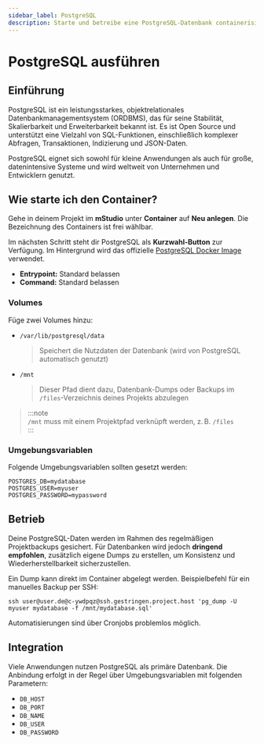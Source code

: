```yaml
---
sidebar_label: PostgreSQL
description: Starte und betreibe eine PostgreSQL-Datenbank containerisiert im Projekt.
---
```


# PostgreSQL ausführen

## Einführung

PostgreSQL ist ein leistungsstarkes, objektrelationales Datenbankmanagementsystem (ORDBMS), das für seine Stabilität, Skalierbarkeit und Erweiterbarkeit bekannt ist. Es ist Open Source und unterstützt eine Vielzahl von SQL-Funktionen, einschließlich komplexer Abfragen, Transaktionen, Indizierung und JSON-Daten.

PostgreSQL eignet sich sowohl für kleine Anwendungen als auch für große, datenintensive Systeme und wird weltweit von Unternehmen und Entwicklern genutzt.

## Wie starte ich den Container?

Gehe in deinem Projekt im **mStudio** unter **Container** auf **Neu anlegen**. Die Bezeichnung des Containers ist frei wählbar.

Im nächsten Schritt steht dir PostgreSQL als **Kurzwahl-Button** zur Verfügung. Im Hintergrund wird das offizielle [PostgreSQL Docker Image](https://hub.docker.com/_/postgres) verwendet.

- **Entrypoint:** Standard belassen  
- **Command:** Standard belassen

### Volumes

Füge zwei Volumes hinzu:

- `/var/lib/postgresql/data`  
  > Speichert die Nutzdaten der Datenbank (wird von PostgreSQL automatisch genutzt)

- `/mnt`  
  > Dieser Pfad dient dazu, Datenbank-Dumps oder Backups im `/files`-Verzeichnis deines Projekts abzulegen

> :::note  
> `/mnt` muss mit einem Projektpfad verknüpft werden, z. B. `/files`  
> :::

### Umgebungsvariablen

Folgende Umgebungsvariablen sollten gesetzt werden:

```
POSTGRES_DB=mydatabase
POSTGRES_USER=myuser
POSTGRES_PASSWORD=mypassword
```

## Betrieb

Deine PostgreSQL-Daten werden im Rahmen des regelmäßigen Projektbackups gesichert. Für Datenbanken wird jedoch **dringend empfohlen**, zusätzlich eigene Dumps zu erstellen, um Konsistenz und Wiederherstellbarkeit sicherzustellen.

Ein Dump kann direkt im Container abgelegt werden. Beispielbefehl für ein manuelles Backup per SSH:

```
ssh user@user.de@c-ywdpqz@ssh.gestringen.project.host 'pg_dump -U myuser mydatabase -f /mnt/mydatabase.sql'
```

Automatisierungen sind über Cronjobs problemlos möglich.

## Integration

Viele Anwendungen nutzen PostgreSQL als primäre Datenbank. Die Anbindung erfolgt in der Regel über Umgebungsvariablen mit folgenden Parametern:

- `DB_HOST`  
- `DB_PORT`  
- `DB_NAME`  
- `DB_USER`  
- `DB_PASSWORD`
